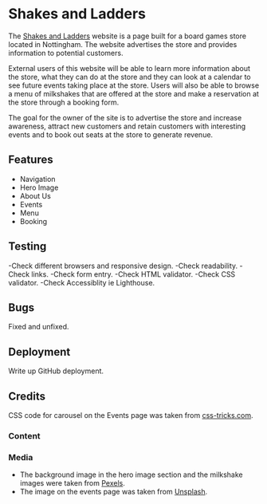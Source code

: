 # Shakes and Ladders

The [Shakes and Ladders](https://jfpaliga.github.io/shakes-and-ladders/) website is a page built for a board games store located in Nottingham. The website advertises
the store and provides information to potential customers.

External users of this website will be able to learn more information about the store, what they can do at the store and they can look at a calendar to
see future events taking place at the store. Users will also be able to browse a menu of milkshakes that are offered at the store and make a reservation
at the store through a booking form.

The goal for the owner of the site is to advertise the store and increase awareness, attract new customers and retain customers with interesting events and
to book out seats at the store to generate revenue.

## Features

<ul>
    <li>Navigation</li>
    <li>Hero Image</li>
    <li>About Us</li>
    <li>Events</li>
    <li>Menu</li>
    <li>Booking</li>
</ul>

## Testing

-Check different browsers and responsive design.
-Check readability.
-Check links.
-Check form entry.
-Check HTML validator.
-Check CSS validator.
-Check Accessiblity ie Lighthouse.

## Bugs

Fixed and unfixed.

## Deployment

Write up GitHub deployment.

## Credits

CSS code for carousel on the Events page was taken from [css-tricks.com](https://css-tricks.com/css-only-carousel/).

### Content

<ul>
</ul>

### Media

<ul>
    <li>The background image in the hero image section and the milkshake images were taken from <a href="https://www.pexels.com/" target="_blank">Pexels</a>.</li>
    <li>The image on the events page was taken from <a href="https://unsplash.com/" target ="_blank">Unsplash</a>.</li>
</ul>
